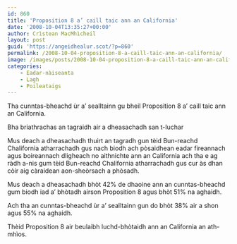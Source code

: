 ```yaml
---
id: 860
title: 'Proposition 8 a’ caill taic ann an California'
date: '2008-10-04T13:35:27+00:00'
author: Crìstean MacMhìcheil
layout: post
guid: 'https://angeidhealur.scot/?p=860'
permalink: /2008-10-04-proposition-8-a-caill-taic-ann-an-california/
image: /images/posts/2008-10-04-proposition-8-a-caill-taic-ann-an-california.webp
categories:
    - Eadar-nàiseanta
    - Lagh
    - Poileataigs
---
```


Tha cunntas-bheachd ùr a’ sealltainn gu bheil Proposition 8 a’ caill taic ann an California.

Bha briathrachas an tagraidh air a dheasachadh san t-Iuchar

Mus deach a dheasachadh thuirt an tagradh gun tèid Bun-reachd Chalifornia atharrachadh gus nach biodh ach pòsaidhean eadar fireannach agus boireannach dligheach no aithnichte ann an California ach tha e ag ràdh a-nis gum tèid Bun-reachd Chalifornia atharrachadh gus cur às dhan còir aig càraidean aon-sheòrsach a phòsadh.

Mus deach a dheasachadh bhòt 42% de dhaoine ann an cunntas-bheachd gum biodh iad a’ bhòtadh airson Proposition 8 agus bhòt 51% na aghaidh.

Ach tha an cunntas-bheachd ùr a’ sealltainn gun do bhòt 38% air a shon agus 55% na aghaidh.

Thèid Proposition 8 air beulaibh luchd-bhòtaidh ann an California an ath-mhìos.

